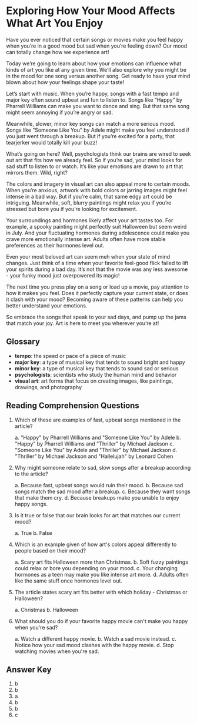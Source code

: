 # Exploring How Your Mood Affects What Art You Enjoy

Have you ever noticed that certain songs or movies make you feel happy when you’re in a good mood but sad when you’re feeling down? Our mood can totally change how we experience art!

Today we’re going to learn about how your emotions can influence what kinds of art you like at any given time. We’ll also explore why you might be in the mood for one song versus another song. Get ready to have your mind blown about how your feelings shape your taste!

Let’s start with music. When you’re happy, songs with a fast tempo and major key often sound upbeat and fun to listen to. Songs like “Happy” by Pharrell Williams can make you want to dance and sing. But that same song might seem annoying if you’re angry or sad.

Meanwhile, slower, minor key songs can match a more serious mood. Songs like “Someone Like You” by Adele might make you feel understood if you just went through a breakup. But if you’re excited for a party, that tearjerker would totally kill your buzz!

What’s going on here? Well, psychologists think our brains are wired to seek out art that fits how we already feel. So if you’re sad, your mind looks for sad stuff to listen to or watch. It’s like your emotions are drawn to art that mirrors them. Wild, right?

The colors and imagery in visual art can also appeal more to certain moods. When you’re anxious, artwork with bold colors or jarring images might feel intense in a bad way. But if you’re calm, that same edgy art could be intriguing. Meanwhile, soft, blurry paintings might relax you if you’re stressed but bore you if you’re looking for excitement.

Your surroundings and hormones likely affect your art tastes too. For example, a spooky painting might perfectly suit Halloween but seem weird in July. And your fluctuating hormones during adolescence could make you crave more emotionally intense art. Adults often have more stable preferences as their hormones level out.

Even your most beloved art can seem meh when your state of mind changes. Just think of a time when your favorite feel-good flick failed to lift your spirits during a bad day. It’s not that the movie was any less awesome - your funky mood just overpowered its magic!

The next time you press play on a song or load up a movie, pay attention to how it makes you feel. Does it perfectly capture your current state, or does it clash with your mood? Becoming aware of these patterns can help you better understand your emotions.

So embrace the songs that speak to your sad days, and pump up the jams that match your joy. Art is here to meet you wherever you’re at!

## Glossary

- **tempo**: the speed or pace of a piece of music
- **major key**: a type of musical key that tends to sound bright and happy
- **minor key**: a type of musical key that tends to sound sad or serious
- **psychologists**: scientists who study the human mind and behavior
- **visual art**: art forms that focus on creating images, like paintings, drawings, and photography

## Reading Comprehension Questions

1. Which of these are examples of fast, upbeat songs mentioned in the article?

   a. "Happy" by Pharrell Williams and "Someone Like You" by Adele
   b. "Happy" by Pharrell Williams and "Thriller" by Michael Jackson
   c. "Someone Like You" by Adele and "Thriller" by Michael Jackson
   d. "Thriller" by Michael Jackson and "Hallelujah" by Leonard Cohen

2. Why might someone relate to sad, slow songs after a breakup according to the article?

   a. Because fast, upbeat songs would ruin their mood.
   b. Because sad songs match the sad mood after a breakup.
   c. Because they want songs that make them cry.
   d. Because breakups make you unable to enjoy happy songs.

3. Is it true or false that our brain looks for art that matches our current mood?

   a. True
   b. False

4. Which is an example given of how art's colors appeal differently to people based on their mood?

   a. Scary art fits Halloween more than Christmas.
   b. Soft fuzzy paintings could relax or bore you depending on your mood.
   c. Your changing hormones as a teen may make you like intense art more.
   d. Adults often like the same stuff once hormones level out.

5. The article states scary art fits better with which holiday - Christmas or Halloween?

   a. Christmas
   b. Halloween

6. What should you do if your favorite happy movie can't make you happy when you're sad?

   a. Watch a different happy movie.
   b. Watch a sad movie instead.
   c. Notice how your sad mood clashes with the happy movie.
   d. Stop watching movies when you're sad.

## Answer Key

1. b
2. b
3. a
4. b
5. b
6. c
